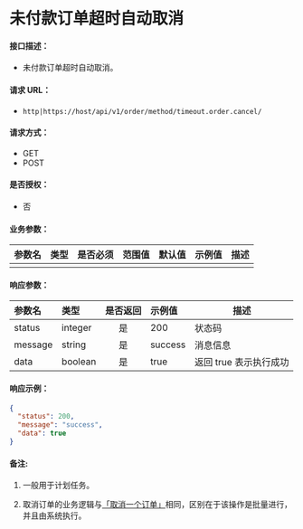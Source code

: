 # 未付款订单超时自动取消

#### 接口描述：
- 未付款订单超时自动取消。

#### 请求 URL：
- `http|https://host/api/v1/order/method/timeout.order.cancel/`

#### 请求方式：
- GET
- POST

#### 是否授权：
- 否

#### 业务参数：
|参数名|类型|是否必须|范围值|默认值|示例值|描述|
|:----|:---|:---:|:-----|:-----|:-----|-----|
| | | | | | | | |

#### 响应参数：
|参数名|类型|是否返回|示例值|描述|
|:-----|:-----|:---:|:-----|-----|
|status |integer |是 |200 |状态码 |
|message |string |是 |success |消息信息 |
|data |boolean |是 |true |返回 true 表示执行成功 |

#### 响应示例：
```json
{
  "status": 200,
  "message": "success",
  "data": true
}
```

#### 备注:
1. 一般用于计划任务。

2. 取消订单的业务逻辑与[「取消一个订单」](/api/client/order/order/cancel.order.item.md "「取消一个订单」")相同，区别在于该操作是批量进行，并且由系统执行。
